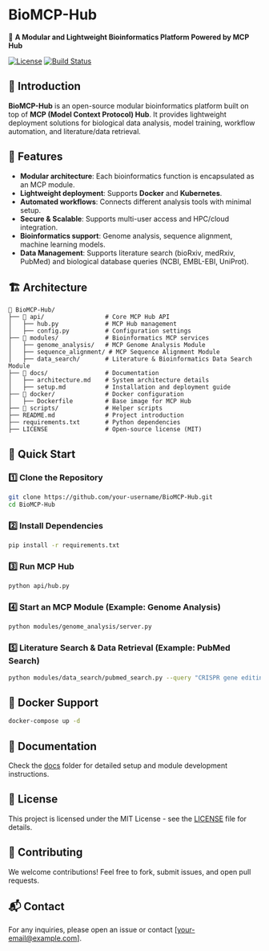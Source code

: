 # BioMCP-Hub

🚀 **A Modular and Lightweight Bioinformatics Platform Powered by MCP Hub**

[![License](https://img.shields.io/badge/license-MIT-blue.svg)](LICENSE)
[![Build Status](https://img.shields.io/github/actions/workflow/status/your-username/BioMCP-Hub/ci.yml)](https://github.com/your-username/BioMCP-Hub/actions)

## 📌 Introduction
**BioMCP-Hub** is an open-source modular bioinformatics platform built on top of **MCP (Model Context Protocol) Hub**. It provides lightweight deployment solutions for biological data analysis, model training, workflow automation, and literature/data retrieval.

## 🌟 Features
- **Modular architecture**: Each bioinformatics function is encapsulated as an MCP module.
- **Lightweight deployment**: Supports **Docker** and **Kubernetes**.
- **Automated workflows**: Connects different analysis tools with minimal setup.
- **Secure & Scalable**: Supports multi-user access and HPC/cloud integration.
- **Bioinformatics support**: Genome analysis, sequence alignment, machine learning models.
- **Data Management**: Supports literature search (bioRxiv, medRxiv, PubMed) and biological database queries (NCBI, EMBL-EBI, UniProt).

## 🏗️ Architecture
```
📂 BioMCP-Hub/
├── 📂 api/                 # Core MCP Hub API
│   ├── hub.py             # MCP Hub management
│   ├── config.py          # Configuration settings
├── 📂 modules/             # Bioinformatics MCP services
│   ├── genome_analysis/   # MCP Genome Analysis Module
│   ├── sequence_alignment/ # MCP Sequence Alignment Module
│   ├── data_search/       # Literature & Bioinformatics Data Search Module
├── 📂 docs/                # Documentation
│   ├── architecture.md    # System architecture details
│   ├── setup.md           # Installation and deployment guide
├── 📂 docker/              # Docker configuration
│   ├── Dockerfile         # Base image for MCP Hub
├── 📂 scripts/             # Helper scripts
├── README.md              # Project introduction
├── requirements.txt       # Python dependencies
├── LICENSE                # Open-source license (MIT)
```

## 🚀 Quick Start

### 1️⃣ Clone the Repository
```sh
git clone https://github.com/your-username/BioMCP-Hub.git
cd BioMCP-Hub
```

### 2️⃣ Install Dependencies
```sh
pip install -r requirements.txt
```

### 3️⃣ Run MCP Hub
```sh
python api/hub.py
```

### 4️⃣ Start an MCP Module (Example: Genome Analysis)
```sh
python modules/genome_analysis/server.py
```

### 5️⃣ Literature Search & Data Retrieval (Example: PubMed Search)
```sh
python modules/data_search/pubmed_search.py --query "CRISPR gene editing"
```

## 🐳 Docker Support
```sh
docker-compose up -d
```

## 📖 Documentation
Check the [docs](docs/) folder for detailed setup and module development instructions.

## 📜 License
This project is licensed under the MIT License - see the [LICENSE](LICENSE) file for details.

## 🤝 Contributing
We welcome contributions! Feel free to fork, submit issues, and open pull requests.

## 📬 Contact
For any inquiries, please open an issue or contact [your-email@example.com].
